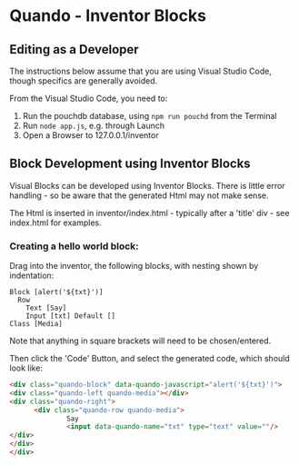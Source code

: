 # Quando - Inventor Blocks

## Editing as a Developer

The instructions below assume that you are using Visual Studio Code, though specifics are generally avoided.

From the Visual Studio Code, you need to:

1. Run the pouchdb database, using `npm run pouchd` from the Terminal
2. Run `node app.js`, e.g. through Launch
3. Open a Browser to 127.0.0.1/inventor

## Block Development using Inventor Blocks

Visual Blocks can be developed using Inventor Blocks.  There is little error handling - so be aware that the generated Html may not make sense.

The Html is inserted in inventor/index.html - typically after a 'title' div - see index.html for examples.

### Creating a hello world block:

Drag into the inventor, the following blocks, with nesting shown by indentation:

```
Block [alert('${txt}')]
  Row
    Text [Say]
    Input [txt] Default []
Class [Media]
```

Note that anything in square brackets will need to be chosen/entered.

Then click the 'Code' Button, and select the generated code, which should look like:

```html
<div class="quando-block" data-quando-javascript="alert('${txt}')">
<div class="quando-left quando-media"></div>
<div class="quando-right">
      <div class="quando-row quando-media">
              Say
              <input data-quando-name="txt" type="text" value=""/>
</div>
</div>
</div>
```


